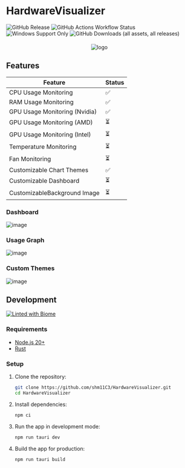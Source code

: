 # HardwareVisualizer

<p align="left">
  <img alt="GitHub Release" src="https://img.shields.io/github/v/release/shm11C3/HardwareVisualizer?&display_name=release">
  <img alt="GitHub Actions Workflow Status" src="https://img.shields.io/github/actions/workflow/status/shm11C3/HardwareVisualizer/publish.yaml">
  <img alt="Windows Support Only" src="https://img.shields.io/badge/platform-Windows-blue?logo=windows">
  <img alt="GitHub Downloads (all assets, all releases)" src="https://img.shields.io/github/downloads/shm11C3/HardwareVisualizer/total">
</p>

<div align="center" style="padding-top: 6px;">
  <img alt="logo" src="https://github.com/user-attachments/assets/58f4837a-7059-412c-8440-88f4f1c3e09c">
</div>

## Features

| Feature                       | Status |
| ----------------------------- | ------ |
| CPU Usage Monitoring          | ✅     |
| RAM Usage Monitoring          | ✅     |
| GPU Usage Monitoring (Nvidia) | ✅     |
| GPU Usage Monitoring (AMD)    | ⏳     |
| GPU Usage Monitoring (Intel)  | ⏳     |
| Temperature Monitoring        | ⏳     |
| Fan Monitoring                | ⏳     |
| Customizable Chart Themes     | ✅     |
| Customizable Dashboard        | ⏳     |
| CustomizableBackground Image  | ⏳     |

### Dashboard

![image](https://github.com/user-attachments/assets/9a2bf54f-d6e5-4c20-b0e4-f249fd5b8433)

### Usage Graph

![image](https://github.com/user-attachments/assets/b8fa7d67-a015-487f-aeb4-f43306d28f54)

### Custom Themes

![image](https://github.com/user-attachments/assets/acb5a432-1339-4b29-a81c-590e87bd8b77)

## Development

[![Linted with Biome](https://img.shields.io/badge/Linted_with-Biome-60a5fa?style=flat&logo=biome)](https://biomejs.dev)

### Requirements

- [Node.js 20+](https://nodejs.org/)
- [Rust](https://www.rust-lang.org/)

### Setup

1. Clone the repository:

   ```bash
   git clone https://github.com/shm11C3/HardwareVisualizer.git
   cd HardwareVisualizer
   ```

2. Install dependencies:

   ```bash
   npm ci
   ```

3. Run the app in development mode:

   ```bash
   npm run tauri dev
   ```

4. Build the app for production:

   ```bash
   npm run tauri build
   ```
